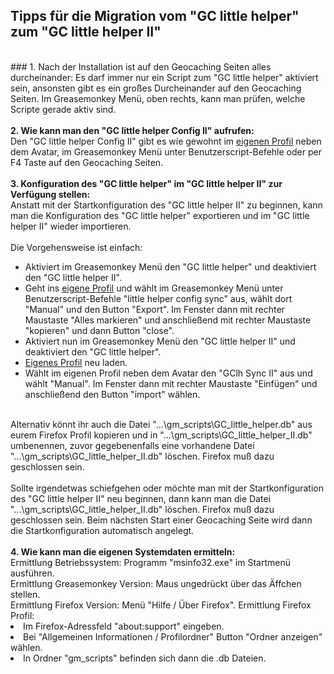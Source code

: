 ## Tipps für die Migration vom "GC little helper" zum "GC little helper II"
<br>
### 1. Nach der Installation ist auf den Geocaching Seiten alles durcheinander:
Es darf immer nur ein Script zum "GC little helper" aktiviert sein, ansonsten gibt es ein großes Durcheinander auf den Geocaching Seiten. Im Greasemonkey Menü, oben rechts, kann man prüfen, welche Scripte gerade aktiv sind.<br><br>
<strong>2. Wie kann man den "GC little helper Config II" aufrufen:</strong><br>
Den "GC little helper Config II" gibt es wie gewohnt im <a href="http://www.geocaching.com/my/"><span style="text-decoration: underline">eigenen Profil</span></a> neben dem Avatar, im Greasemonkey Menü unter Benutzerscript-Befehle oder per F4 Taste auf den Geocaching Seiten. <br><br>
<strong>3. Konfiguration des "GC little helper" im "GC little helper II" zur Verfügung stellen:</strong><br>
Anstatt mit der Startkonfiguration des "GC little helper II" zu beginnen, kann man die Konfiguration des "GC little helper" exportieren und im "GC little helper II" wieder importieren.<br><br>
Die Vorgehensweise ist einfach: <br>
<ul>
<li>Aktiviert im Greasemonkey Menü den "GC little helper" und deaktiviert den "GC little helper II".</li>
<li>Geht ins <a href="http://www.geocaching.com/my/"><span style="text-decoration: underline">eigene Profil</span></a> und wählt im Greasemonkey Menü unter Benutzerscript-Befehle "little helper config sync" aus, wählt dort "Manual" und den Button "Export". Im Fenster dann mit rechter Maustaste "Alles markieren" und anschließend mit rechter Maustaste "kopieren" und dann Button "close". </li>
<li>Aktiviert nun im Greasemonkey Menü den "GC little helper II" und deaktiviert den "GC little helper".</li>
<li><a href="http://www.geocaching.com/my/" class="postlink"><span style="text-decoration: underline">Eigenes Profil</span></a> neu laden.</li>
<li>Wählt im eigenen Profil neben dem Avatar den "GClh Sync II" aus und wählt "Manual". Im Fenster dann mit rechter Maustaste "Einfügen" und anschließend den Button "import" wählen.</li>
</ul>
<br>Alternativ könnt ihr auch die Datei "...\gm_scripts\GC_little_helper.db" aus eurem Firefox Profil kopieren und in "...\gm_scripts\GC_little_helper_II.db" umbenennen, zuvor gegebenenfalls eine vorhandene Datei "...\gm_scripts\GC_little_helper_II.db" löschen. Firefox muß dazu geschlossen sein.<br><br>
Sollte irgendetwas schiefgehen oder möchte man mit der Startkonfiguration des "GC little helper II" neu beginnen, dann kann man die Datei "...\gm_scripts\GC_little_helper_II.db" löschen. Firefox muß dazu geschlossen sein. Beim nächsten Start einer Geocaching Seite wird dann die Startkonfiguration automatisch angelegt. <br><br>
<strong>4. Wie kann man die eigenen Systemdaten ermitteln:</strong><br>
Ermittlung Betriebssystem: Programm "msinfo32.exe" im Startmenü ausführen.<br>
Ermittlung Greasemonkey Version: Maus ungedrückt über das Äffchen stellen.<br>
Ermittlung Firefox Version: Menü "Hilfe / Über Firefox".</div>
Ermittlung Firefox Profil: 
<li>Im Firefox-Adressfeld "about:support" eingeben.</li>
<li>Bei "Allgemeinen Informationen / Profilordner" Button "Ordner anzeigen" wählen.</li>
<li>In Ordner "gm_scripts" befinden sich dann die .db Dateien.</li>
